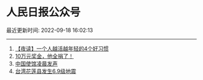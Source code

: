 # 人民日报公众号

最近更新时间: 2022-09-18 16:02:13

--- 
1. [【夜读】一个人越活越年轻的4个好习惯](https://mp.weixin.qq.com/s/K2-JDpcXIXh1T9qoWPeN5w) 
2. [10万元奖金，他全捐了！](https://mp.weixin.qq.com/s/UQKuIL0i5kPrgKDxm6y1Yw) 
3. [中国使馆凌晨发声](https://mp.weixin.qq.com/s/YVA5WTshhZ19fxq6yV7MIA) 
4. [台湾花莲县发生6.9级地震](https://mp.weixin.qq.com/s/XWJfUEXKjuLbCz4sBqwQyA) 
